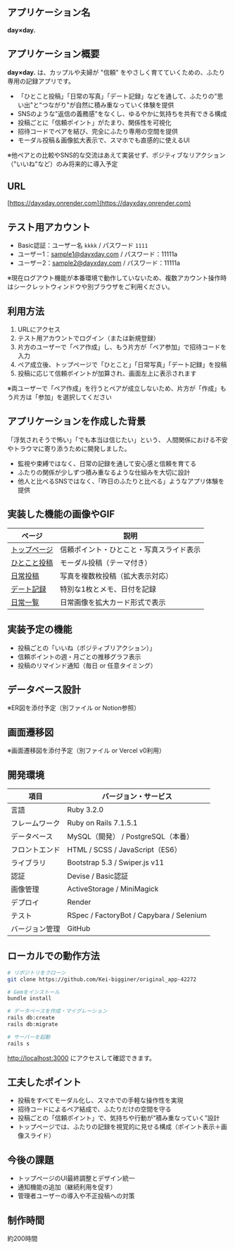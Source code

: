 ## アプリケーション名

**day×day.**

## アプリケーション概要

**day×day.** は、カップルや夫婦が "信頼" をやさしく育てていくための、ふたり専用の記録アプリです。

* 「ひとこと投稿」「日常の写真」「デート記録」などを通して、ふたりの"思い出"と"つながり"が自然に積み重なっていく体験を提供
* SNSのような"返信の義務感"をなくし、ゆるやかに気持ちを共有できる構成
* 投稿ごとに「信頼ポイント」がたまり、関係性を可視化
* 招待コードでペアを結び、完全にふたり専用の空間を提供
* モーダル投稿＆画像拡大表示で、スマホでも直感的に使えるUI

※他ペアとの比較やSNS的な交流はあえて実装せず、ポジティブなリアクション（"いいね"など）のみ将来的に導入予定

## URL

[https://dayxday.onrender.com](https://dayxday.onrender.com)

## テスト用アカウント

* Basic認証：ユーザー名 `kkkk` / パスワード `1111`
* ユーザー1：[sample1@dayxday.com](mailto:sample1@dayxday.com) / パスワード：11111a
* ユーザー2：[sample2@dayxday.com](mailto:sample2@dayxday.com) / パスワード：11111a

※現在ログアウト機能が本番環境で動作していないため、複数アカウント操作時はシークレットウィンドウや別ブラウザをご利用ください。

## 利用方法

1. URLにアクセス
2. テスト用アカウントでログイン（または新規登録）
3. 片方のユーザーで「ペア作成」し、もう片方が「ペア参加」で招待コードを入力
4. ペア成立後、トップページで「ひとこと」「日常写真」「デート記録」を投稿
5. 投稿に応じて信頼ポイントが加算され、画面左上に表示されます

※両ユーザーで「ペア作成」を行うとペアが成立しないため、片方が「作成」もう片方は「参加」を選択してください

## アプリケーションを作成した背景

「浮気されそうで怖い」「でも本当は信じたい」という、
人間関係における不安やトラウマに寄り添うために開発しました。

* 監視や束縛ではなく、日常の記録を通して安心感と信頼を育てる
* ふたりの関係が少しずつ積み重なるような仕組みを大切に設計
* 他人と比べるSNSではなく、「昨日のふたりと比べる」ようなアプリ体験を提供

## 実装した機能の画像やGIF

| ページ                                                          | 説明                   |
| ------------------------------------------------------------ | -------------------- |
| [トップページ](https://gyazo.com/5fe38a0d20a68de4199fe3b5c8d75e9a) | 信頼ポイント・ひとこと・写真スライド表示 |
| [ひとこと投稿](https://gyazo.com/0d95b4cb05e019d538e670a7e6cbee74) | モーダル投稿（テーマ付き）        |
| [日常投稿](https://gyazo.com/4ae2e66ce1a6b1e4b78bf1f3af05118c)   | 写真を複数枚投稿（拡大表示対応）     |
| [デート記録](https://gyazo.com/993c3c22bbf2a6764143ca0286c9b6c1)  | 特別な1枚とメモ、日付を記録       |
| [日常一覧](https://gyazo.com/c95f0d80d0f664ecd60fa44dffca3ab9)   | 日常画像を拡大カード形式で表示      |

## 実装予定の機能

* 投稿ごとの「いいね（ポジティブリアクション）」
* 信頼ポイントの週・月ごとの推移グラフ表示
* 投稿のリマインド通知（毎日 or 任意タイミング）

## データベース設計

※ER図を添付予定（別ファイル or Notion参照）

## 画面遷移図

※画面遷移図を添付予定（別ファイル or Vercel v0利用）

## 開発環境

| 項目      | バージョン・サービス                               |
| ------- | ---------------------------------------- |
| 言語      | Ruby 3.2.0                               |
| フレームワーク | Ruby on Rails 7.1.5.1                    |
| データベース  | MySQL（開発） / PostgreSQL（本番）               |
| フロントエンド | HTML / SCSS / JavaScript（ES6）            |
| ライブラリ   | Bootstrap 5.3 / Swiper.js v11            |
| 認証      | Devise / Basic認証                         |
| 画像管理    | ActiveStorage / MiniMagick               |
| デプロイ    | Render                                   |
| テスト     | RSpec / FactoryBot / Capybara / Selenium |
| バージョン管理 | GitHub                                   |

## ローカルでの動作方法

```bash
# リポジトリをクローン
git clone https://github.com/Kei-bigginer/original_app-42272

# Gemをインストール
bundle install

# データベースを作成・マイグレーション
rails db:create
rails db:migrate

# サーバーを起動
rails s
```

[http://localhost:3000](http://localhost:3000) にアクセスして確認できます。

## 工夫したポイント

* 投稿をすべてモーダル化し、スマホでの手軽な操作性を実現
* 招待コードによるペア結成で、ふたりだけの空間を守る
* 投稿ごとの「信頼ポイント」で、気持ちや行動が“積み重なっていく”設計
* トップページでは、ふたりの記録を視覚的に見せる構成（ポイント表示＋画像スライド）

## 今後の課題

* トップページのUI最終調整とデザイン統一
* 通知機能の追加（継続利用を促す）
* 管理者ユーザーの導入や不正投稿への対策

## 制作時間

約200時間
